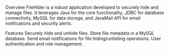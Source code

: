 Overview
FileHider is a robust application developed to securely hide and manage files.
It leverages Java for the core functionality, JDBC for database connectivity, MySQL for data storage, and JavaMail API for email notifications and security alerts.

Features
Securely hide and unhide files.
Store file metadata in a MySQL database.
Send email notifications for file hiding/unhiding operations.
User authentication and role management.
